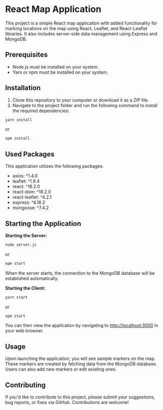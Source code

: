 # React Map Application

This project is a simple React map application with added functionality for marking locations on the map using React, Leaflet, and React-Leaflet libraries. It also includes server-side data management using Express and MongoDB.

## Prerequisites

- Node.js must be installed on your system.
- Yarn or npm must be installed on your system.

## Installation

1. Clone this repository to your computer or download it as a ZIP file.
2. Navigate to the project folder and run the following command to install the required dependencies:

```bash
yarn install
```

or

```bash
npm install
```

## Used Packages

This application utilizes the following packages:

- axios: ^1.4.0
- leaflet: ^1.9.4
- react: ^18.2.0
- react-dom: ^18.2.0
- react-leaflet: ^4.2.1
- express: ^4.18.2
- mongoose: ^7.4.2

## Starting the Application

**Starting the Server:**

```bash
node server.js
```

or

```bash
npm start
```

When the server starts, the connection to the MongoDB database will be established automatically.

**Starting the Client:**

```bash
yarn start
```

or

```bash
npm start
```

You can then view the application by navigating to [http://localhost:3000](http://localhost:3000) in your web browser.

## Usage

Upon launching the application, you will see sample markers on the map. These markers are created by fetching data from the MongoDB database. Users can also add new markers or edit existing ones.


## Contributing

If you'd like to contribute to this project, please submit your suggestions, bug reports, or fixes via GitHub. Contributions are welcome!
